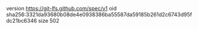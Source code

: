 version https://git-lfs.github.com/spec/v1
oid sha256:3321da93680b08de4e0938386ba55587da59185b261d2c6743d95fdc21bc6346
size 502
